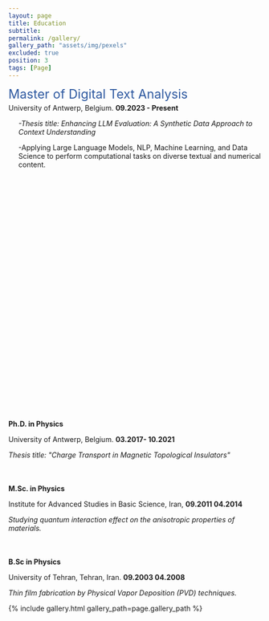 ```yaml
---
layout: page
title: Education
subtitle: 
permalink: /gallery/
gallery_path: "assets/img/pexels"
excluded: true
position: 3
tags: [Page]
---
```

<span style="font-size:25px; color: rgba(46, 89, 160,1); margin-bottom: 0px;">Master of Digital Text Analysis</span>
<p style="margin-top: -10px;">
  University of Antwerp, Belgium. <strong>09.2023 - Present</strong>
</p>
<p style="margin-top: 0px; margin-left: 20px;">
  <em>-Thesis title: Enhancing LLM Evaluation: A Synthetic Data Approach to Context Understanding</em>
</p>
<p style="margin-top: 0px;margin-left: 20px;">
  -Applying Large Language Models, NLP, Machine Learning, and Data Science to perform computational tasks on diverse textual and numerical content.
</p>

<!-- Extra space -->
<p style="margin-bottom: 500px;"></p>

<p>
  <strong>Ph.D. in Physics</strong>
</p>
<p>
  University of Antwerp, Belgium. <strong>03.2017- 10.2021</strong>
</p>
<p>
  <em>Thesis title: "Charge Transport in Magnetic Topological Insulators"</em>
</p>

<!-- Extra space -->
<p style="margin-bottom: 50px;"></p>

<p>
  <strong>M.Sc. in Physics</strong>
</p>
<p>
  Institute for Advanced Studies in Basic Science, Iran, <strong>09.2011 04.2014</strong>
</p>
<p>
  <em>Studying quantum interaction effect on the anisotropic properties of materials.</em>
</p>

<!-- Extra space -->
<p style="margin-bottom: 50px;"></p>

<p>
  <strong>B.Sc in Physics</strong>
</p>
<p>
  University of Tehran, Tehran, Iran. <strong>09.2003 04.2008</strong>
</p>
<p>
  <em>Thin film fabrication by Physical Vapor Deposition (PVD) techniques.</em>
</p>


{% include gallery.html gallery_path=page.gallery_path %}
